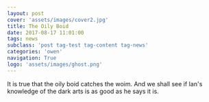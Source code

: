 ```yaml
---
layout: post
cover: 'assets/images/cover2.jpg'
title: The Oily Boid
date: 2017-08-17 11:01:00
tags: news
subclass: 'post tag-test tag-content tag-news'
categories: 'owen'
navigation: True
logo: 'assets/images/ghost.png'
---
```


It is true that the oily boid catches the woim. And we shall see if Ian's knowledge of the dark arts is as good as he says it is.